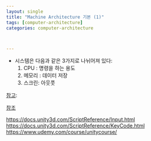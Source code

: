 ```yaml
---
layout: single
title: "Machine Architecture 기본 (1)"
tags: [computer-architecture]
categories: computer-architecture



---
```


- 시스템은 다음과 같은 3가지로 나뉘어져 있다: 
  1. CPU : 명령을 하는 용도
  2. 메모리 : 데이터 저장
  3. 스크린: 아웃풋

<u>참고</u>: 

<u>참조</u>

https://docs.unity3d.com/ScriptReference/Input.html
https://docs.unity3d.com/ScriptReference/KeyCode.html
https://www.udemy.com/course/unitycourse/



